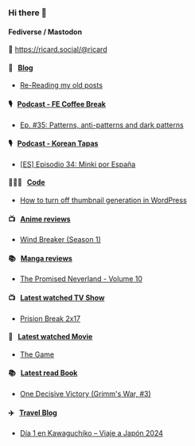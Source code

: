### Hi there 👋

#### Fediverse / Mastodon

🐘 https://ricard.social/@ricard

#### 📝 &nbsp;&nbsp;[Blog](https://ricard.blog)

- [Re-Reading my old posts](https://ricard.blog/other/re-reading-my-old-posts/)

#### 🎙 &nbsp;&nbsp;[Podcast - FE Coffee Break](https://frontendcoffeebreak.transistor.fm/)

- [Ep. #35: Patterns, anti-patterns and dark patterns](https://share.transistor.fm/s/b4800215)

#### 🎙 &nbsp;&nbsp;[Podcast - Korean Tapas](https://koreantapas.show/)

- [[ES] Episodio 34: Minki por España](https://podcasters.spotify.com/pod/show/korean-tapas/episodes/ES-Episodio-34-Minki-por-Espaa-e2h7iun)

#### 👨🏻‍💻 &nbsp;&nbsp;[Code](https://ricard.dev)

- [How to turn off thumbnail generation in WordPress](https://ricard.dev/how-to-turn-off-thumbnail-generation-in-wordpress/)

#### 📺 &nbsp;&nbsp;[Anime reviews](https://anime.ricard.blog)

- [Wind Breaker (Season 1)](https://anime.ricard.blog/reviews/wind-breaker-season-1/)

#### 📚 &nbsp;&nbsp;[Manga reviews](https://anime.ricard.blog)

- [The Promised Neverland - Volume 10](https://manga.ricard.blog/reviews/the-promised-neverland/volume/10/)

#### 📺 &nbsp;&nbsp;[Latest watched TV Show](https://quicoto.github.io/reviews/tv-shows)

- [Prision Break 2x17](https://quicoto.github.io/reviews/tv-shows/prision-break/2x17)

#### 🍿 &nbsp;&nbsp;[Latest watched Movie](https://quicoto.github.io/reviews/movies/)

- [The Game](https://quicoto.github.io/reviews/movies/the-game/)

#### 📚 &nbsp;&nbsp;[Latest read Book](https://ricard.blog/books/)

- [One Decisive Victory (Grimm&#39;s War, #3)](https://www.goodreads.com/review/show/6304575342?utm_medium=api&amp;utm_source=rss)

#### ✈️ &nbsp;&nbsp;[Travel Blog](https://www.quicoto.com/)

- [Día 1 en Kawaguchiko – Viaje a Japón 2024](https://www.quicoto.com/dia-1-en-kawaguchiko-viaje-a-japon-2024/)
